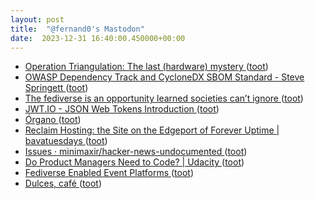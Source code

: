 ```yaml
---
layout: post
title:  "@fernand0's Mastodon"
date:  2023-12-31 16:40:00.450000+00:00
---
```

*  [Operation Triangulation: The last (hardware) mystery ](https://securelist.com/operation-triangulation-the-last-hardware-mystery/111669) ([toot](https://mastodon.social/@fernand0/111676017898129900))
*  [OWASP Dependency Track and CycloneDX SBOM Standard - Steve Springett ](https://www.youtube.com/watch?v=QV2JcwHpje) ([toot](https://mastodon.social/@fernand0/111675697087541470))
*  [The fediverse is an opportunity learned societies can’t ignore ](https://blogs.lse.ac.uk/impactofsocialsciences/2023/11/30/the-fediverse-is-an-opportunity-learned-societies-cant-ignore) ([toot](https://mastodon.social/@fernand0/111675011667640530))
*  [JWT.IO - JSON Web Tokens Introduction ](https://jwt.io/introductio) ([toot](https://mastodon.social/@fernand0/111674775269064755))
*  [Órgano ](https://www.flickr.com/photos/fernand0/53418890132) ([toot](https://mastodon.social/@fernand0/111674731706177791))
*  [
Reclaim Hosting: the Site on the Edgeport of Forever Uptime \| bavatuesdays	 ](https://bavatuesdays.com/reclaim-hosting-the-site-on-the-edgeport-of-forever-uptime) ([toot](https://mastodon.social/@fernand0/111674594463757472))
*  [Issues · minimaxir/hacker-news-undocumented ](https://github.com/minimaxir/hacker-news-undocumente) ([toot](https://mastodon.social/@fernand0/111674325280873714))
*  [Do Product Managers Need to Code? \| Udacity ](https://www.udacity.com/blog/2023/12/do-product-managers-need-to-code.htm) ([toot](https://mastodon.social/@fernand0/111672566440202740))
*  [Fediverse Enabled Event Platforms ](https://members.cosocial.ca/t/fediverse-enabled-event-platforms/20) ([toot](https://mastodon.social/@fernand0/111670821219884029))
*  [Dulces, café ](https://avecesunafoto.wordpress.com/2023/12/30/dulces-cafe) ([toot](https://mastodon.social/@fernand0/111670748435588266))
